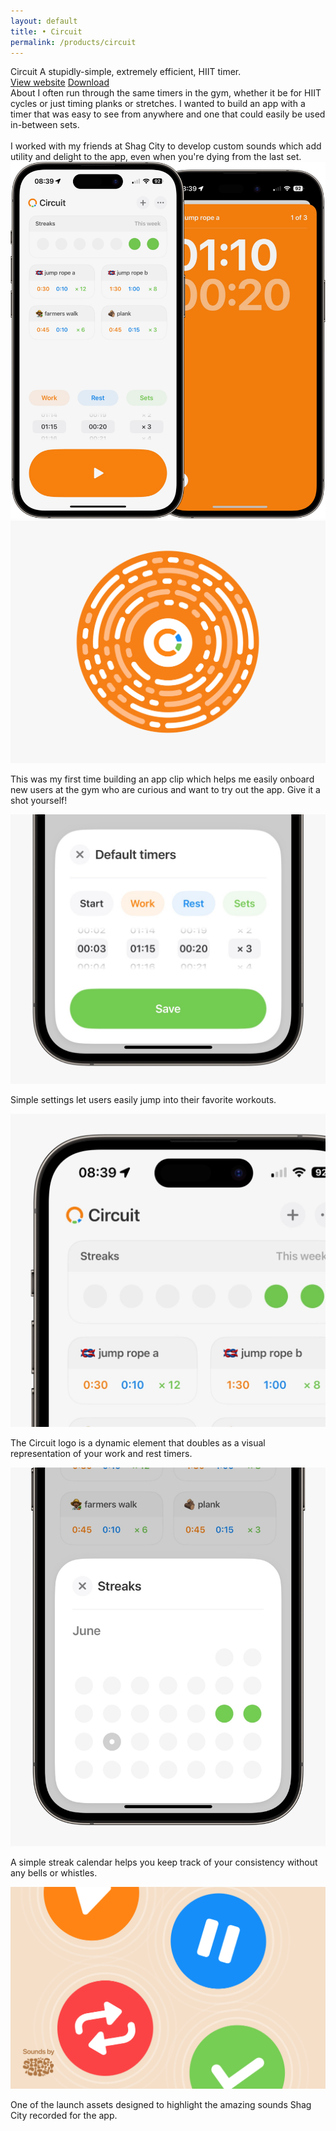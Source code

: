 ```yaml
---
layout: default 
title: • Circuit
permalink: /products/circuit
---
```


 <div class="col-8">
    <span class="title white">Circuit</span>
    <span class="subtitle white">A stupidly-simple, extremely efficient, HIIT timer.</span>
  </div>
  <div class="col-8">
    <a class="button-link secondary" href="/circuit">View website</a>
    <a class="button-link primary color-circuit" href="https://apps.apple.com/us/app/circuit-time-to-go/id1636796128">Download</a>
  </div>

<section class="mb-24">
  <div class="col-8">
    <span class="title">About</span>
    <span class="subtitle">I often run through the same timers in the gym, whether it be for HIIT cycles or just timing planks or stretches. I wanted to build an app with a timer that was easy to see from anywhere and one that could easily be used in-between sets. 
<br><br>
I worked with my friends at Shag City to develop custom sounds which add utility and delight to the app, even when you're dying from the last set.</span>
  </div>
</section>

<section class="mb-24">
  <div class="col-8">
    <img src="/img/products/circuit/01.jpg" loading="lazy"> 
  </div>
</section>

<section class="mb-24">
  <div class="col-8">
    <img src="/img/products/circuit/02.jpg" loading="lazy"> 
    <p class="caption">This was my first time building an app clip which helps me easily onboard new users at the gym who are curious and want to try out the app. Give it a shot yourself!</p>
  </div>
</section>

<section class="mb-24">
  <div class="col-8">
    <img src="/img/products/circuit/03.jpg" loading="lazy"> 
    <p class="caption">Simple settings let users easily jump into their favorite workouts.</p>
  </div>
</section>

<section class="mb-24">
  <div class="col-8">
    <img src="/img/products/circuit/04.jpg" loading="lazy"> 
    <p class="caption">The Circuit logo is a dynamic element that doubles as a visual representation of your work and rest timers.</p>
  </div>
</section>

<section class="mb-24">
  <div class="col-8">
    <img src="/img/products/circuit/05.jpg"> 
    <p class="caption">A simple streak calendar helps you keep track of your consistency without any bells or whistles.</p>
  </div>
</section>

<section>
  <div class="col-8">
    <img src="/img/products/circuit/06.jpg"> 
    <p class="caption">One of the launch assets designed to highlight the amazing sounds Shag City recorded for the app.</p>
  </div>
</section>